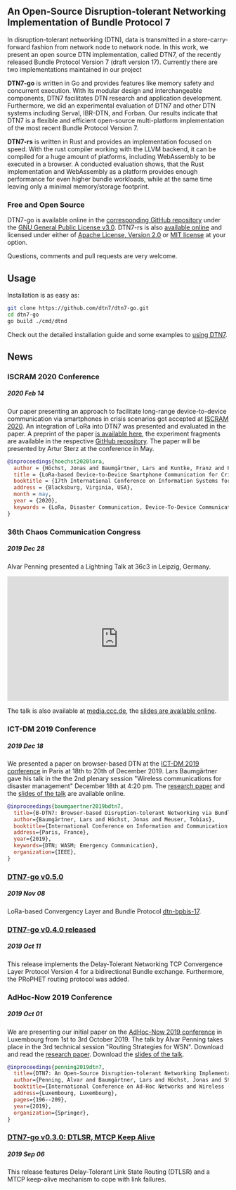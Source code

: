 ## An Open-Source Disruption-tolerant Networking Implementation of Bundle Protocol 7

In disruption-tolerant networking (DTN), data is transmitted in a store-carry-forward fashion from network node to network node. In this work, we present an open source DTN implementation, called DTN7, of the recently released Bundle Protocol Version 7 (draft version 17). Currently there are two implementations maintained in our project

**DTN7-go** is written in Go and provides features like memory safety and concurrent execution. With its modular design and interchangeable components, DTN7 facilitates DTN research and application development. 
Furthermore, we did an experimental evaluation of DTN7 and other DTN systems including Serval, IBR-DTN, and Forban. Our results indicate that DTN7 is a flexible and efficient open-source multi-platform implementation of the most recent Bundle Protocol Version 7.

**DTN7-rs** is written in Rust and provides an implementation focused on speed. With the rust compiler working with the LLVM backend, it can be compiled for a huge amount of platforms, including WebAssembly to be executed in a browser.
A conducted evaluation shows, that the Rust implementation and WebAssembly as a platform provides enough performance for even higher bundle workloads, while at the same time leaving only a minimal memory/storage footprint. 

### Free and Open Source

DTN7-go is available online in the [corresponding GitHub repository](https://github.com/dtn7/dtn7-go) under the [GNU General Public License v3.0](https://github.com/dtn7/dtn7-go/blob/master/LICENSE). DTN7-rs is also [available online](https://github.com/dtn7/dtn7-rs/) and
licensed under either of <a href="https://github.com/dtn7/dtn7-rs/blob/master/LICENSE-APACHE">Apache License, Version 2.0</a> or <a href="https://github.com/dtn7/dtn7-rs/blob/master/LICENSE-MIT">MIT license</a> at your option.

Questions, comments and pull requests are very welcome. 

## Usage

Installation is as easy as: 

```bash
git clone https://github.com/dtn7/dtn7-go.git
cd dtn7-go
go build ./cmd/dtnd
```

Check out the detailed installation guide and some examples to [using DTN7](https://github.com/dtn7/dtn7-go#installation).

## News

### ISCRAM 2020 Conference
##### 2020 Feb 14

Our paper presenting an approach to facilitate long-range device-to-device communication via smartphones in crisis scenarios got accepted at [ISCRAM 2020](https://www.drrm.fralin.vt.edu/iscram2020/index.php).
An integration of LoRa into DTN7 was presented and evaluated in the paper.
A preprint of the paper [is available here](assets/hoechst2020lora.pdf), the experiment fragments are available in the respective [GitHub repository](https://github.com/umr-ds/hoechst2020lora). The paper will be presented by Artur Sterz at the conference in May.

```bibtex
@inproceedings{hoechst2020lora,
  author = {Höchst, Jonas and Baumgärtner, Lars and Kuntke, Franz and Penning, Alvar and Sterz, Artur and Freisleben, Bernd},
  title = {LoRa-based Device-to-Device Smartphone Communication for Crisis Scenarios},
  booktitle = {17th International Conference on Information Systems for Crisis Response and Management (ISCRAM 2020)},
  address = {Blacksburg, Virginia, USA},
  month = may,
  year = {2020},
  keywords = {LoRa, Disaster Communication, Device-To-Device Communication},
}
```

### 36th Chaos Communication Congress
##### 2019 Dec 28


Alvar Penning presented a Lightning Talk at 36c3 in Leipzig, Germany. 

<style>
    .embed-container { 
        position: relative; 
        padding-bottom: 56.25%; 
        height: 0; 
        overflow: hidden; 
        max-width: 100%; 
    } 
    .embed-container iframe, .embed-container object, .embed-container embed { 
        position: absolute; 
        top: 0; 
        left: 0; 
        width: 100%; 
        height: 100%; 
    }
</style>
    
<div class='embed-container'><iframe src='https://www.youtube.com/embed/ZdnXO56QR7g?start=3780' frameborder='0' allowfullscreen></iframe></div>

The talk is also available at [media.ccc.de](https://media.ccc.de/v/36c3-10524-lightning_talks_day_2), the [slides are available online](assets/36c3lt.pdf). 

### ICT-DM 2019 Conference 
##### 2019 Dec 18

We presented a paper on browser-based DTN at the [ICT-DM 2019 conference](https://ict-dm2019.esiee.fr) in Paris at 18th to 20th of December 2019. Lars Baumgärtner gave his talk in the the 2nd plenary session "Wireless communications for disaster management" December 18th at 4:20 pm. The [research paper](assets/baumgaertner2019bdtn7.pdf) and the [slides of the talk](assets/baumgaertner2019bdtn7-slides.pdf) are available online.

```bibtex
@inproceedings{baumgaertner2019bdtn7,
  title={B-DTN7: Browser-based Disruption-tolerant Networking via Bundle Protocol 7},
  author={Baumgärtner, Lars and Höchst, Jonas and Meuser, Tobias},
  booktitle={International Conference on Information and Communication Technologies for Disaster Management (ICT-DM'19)},
  address={Paris, France},
  year={2019},
  keywords={DTN; WASM; Emergency Communication},
  organization={IEEE},
}
```


### [DTN7-go v0.5.0](https://github.com/dtn7/dtn7-go/releases/tag/v0.5.0)
##### 2019 Nov 08
LoRa-based Convergency Layer and Bundle Protocol [dtn-bpbis-17](https://tools.ietf.org/html/draft-ietf-dtn-bpbis-17).


### [DTN7-go v0.4.0 released](https://github.com/dtn7/dtn7-go/releases/tag/v0.4.0)
##### 2019 Oct 11
This release implements the Delay-Tolerant Networking TCP Convergence Layer Protocol Version 4 for a bidirectional Bundle exchange.
Furthermore, the PRoPHET routing protocol was added.


### AdHoc-Now 2019 Conference 
##### 2019 Oct 01
We are presenting our initial paper on the [AdHoc-Now 2019 conference](https://www.adhocnow2019.lu/programme/programme/) in Luxembourg from 1st to 3rd October 2019. The talk by Alvar Penning takes place in the 3rd technical session "Routing Strategies for WSN". Download and read the [research paper](assets/penning2019dtn.pdf). Download the [slides of the talk](assets/penning2019dtn-slides.pdf).

```bibtex
@inproceedings{penning2019dtn7,
  title={DTN7: An Open-Source Disruption-tolerant Networking Implementation of Bundle Protocol 7},
  author={Penning, Alvar and Baumgärtner, Lars and Höchst, Jonas and Sterz, Artur and Mezini, Mira and Freisleben, Bernd},
  booktitle={International Conference on Ad-Hoc Networks and Wireless (AdHoc-Now 2019)},
  address={Luxembourg, Luxembourg},
  pages={196--209},
  year={2019},
  organization={Springer},
}
```

### [DTN7-go v0.3.0: DTLSR, MTCP Keep Alive](https://github.com/dtn7/dtn7-go/releases/tag/v0.3.0)
##### 2019 Sep 06
This release features Delay-Tolerant Link State Routing (DTLSR) and a MTCP keep-alive mechanism to cope with link failures.

